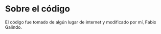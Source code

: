 # Sobre el código

El código fue tomado de algún lugar de internet y modificado por mí, Fabio Galindo.